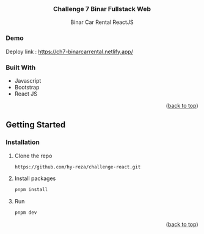 <div id="top"></div>

<br />
<div align="center">
  <h3 align="center">Challenge 7 Binar Fullstack Web</h3>

  <p align="center">Binar Car Rental ReactJS</p>
</div>

### Demo

Deploy link : https://ch7-binarcarrental.netlify.app/

### Built With

- Javascript
- Bootstrap
- React JS

<p align="right">(<a href="#top">back to top</a>)</p>

## Getting Started

### Installation

1. Clone the repo
   ```sh
   https://github.com/hy-reza/challenge-react.git
   ```
2. Install packages
   ```sh
   pnpm install
   ```

4. Run
   ```sh
   pnpm dev
   ```

<p align="right">(<a href="#top">back to top</a>)</p>
